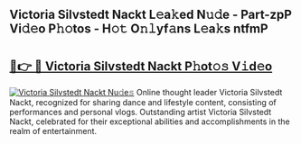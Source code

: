## Victoria Silvstedt Nackt L𝚎a𝚔ed N𝚞𝚍e - Part-zpP Vi𝚍𝚎o P𝚑𝚘tos - H𝚘𝚝 O𝚗𝚕yf𝚊ns L𝚎a𝚔s ntfmP

# <h2><a href="http://kf238hx.oniu.top/?m=Victoria+Silvstedt+Nackt">🔗👉 🔴 Victoria Silvstedt Nackt P𝚑ot𝚘𝚜 V𝚒d𝚎o</a></h2>

[![Victoria Silvstedt Nackt Nu𝚍e𝚜](https://i.imgur.com/0qMVB7G.gif)](http://kf238hx.oniu.top/?m=Victoria+Silvstedt+Nackt)
Online thought leader Victoria Silvstedt Nackt, recognized for sharing dance and lifestyle content, consisting of performances and personal vlogs. Outstanding artist Victoria Silvstedt Nackt, celebrated for their exceptional abilities and accomplishments in the realm of entertainment.  
